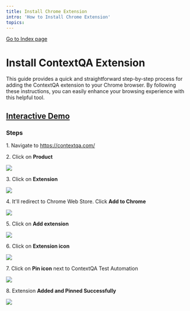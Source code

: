 ```yaml
---
title: Install Chrome Extension
intro: 'How to Install Chrome Extension'
topics:
---
```


[Go to Index page](../../01-Index/Index.md)

# Install ContextQA Extension

This guide provides a quick and straightforward step-by-step process for adding the ContextQA extension to your Chrome browser. By following these instructions, you can easily enhance your browsing experience with this helpful tool.

## [Interactive Demo](https://app.storylane.io/share/tvpsrlszceva)


### **Steps**

1\. Navigate to <https://contextqa.com/>


2\. Click on **Product**

![](https://ajeuwbhvhr.cloudimg.io/colony-recorder.s3.amazonaws.com/files/2024-02-29/20c004ed-b37c-4e06-b18b-2506b18a0e18/ascreenshot.jpeg?tl_px=0,0&br_px=1920,1080&force_format=png&width=1120.0&wat=1&wat_opacity=0.7&wat_gravity=northwest&wat_url=https://colony-recorder.s3.us-west-1.amazonaws.com/images/watermarks/FB923C_standard.png&wat_pad=530,53)


3\. Click on **Extension**

![](https://ajeuwbhvhr.cloudimg.io/colony-recorder.s3.amazonaws.com/files/2024-02-29/492934a9-49d0-4bed-8dab-353fa1ec2f8e/ascreenshot.jpeg?tl_px=0,118&br_px=1719,1080&force_format=png&width=1120.0&wat=1&wat_opacity=0.7&wat_gravity=northwest&wat_url=https://colony-recorder.s3.us-west-1.amazonaws.com/images/watermarks/FB923C_standard.png&wat_pad=417,297)


4\. It'll redirect to Chrome Web Store. Click **Add to Chrome**

![](https://ajeuwbhvhr.cloudimg.io/colony-recorder.s3.amazonaws.com/files/2024-03-01/f04f231a-7611-4196-9c31-47fca5b62963/user_cropped_screenshot.jpeg?tl_px=0,0&br_px=1920,1080&force_format=png&width=1120.0&wat=1&wat_opacity=0.7&wat_gravity=northwest&wat_url=https://colony-recorder.s3.us-west-1.amazonaws.com/images/watermarks/FB923C_standard.png&wat_pad=851,115)


5\. Click on **Add extension**

![](https://ajeuwbhvhr.cloudimg.io/colony-recorder.s3.amazonaws.com/files/2024-02-29/bf3449d6-31af-4657-b046-bd8682015ad5/ascreenshot.jpeg?tl_px=177,0&br_px=1896,961&force_format=png&width=1120.0&wat=1&wat_opacity=0.7&wat_gravity=northwest&wat_url=https://colony-recorder.s3.us-west-1.amazonaws.com/images/watermarks/FB923C_standard.png&wat_pad=524,164)


6\. Click on **Extension icon**

![](https://ajeuwbhvhr.cloudimg.io/colony-recorder.s3.amazonaws.com/files/2024-03-01/43241a22-fb64-4ffb-b8e9-ddabd07c1bd8/ascreenshot.jpeg?tl_px=200,0&br_px=1920,961&force_format=png&width=1120.0&wat=1&wat_opacity=0.7&wat_gravity=northwest&wat_url=https://colony-recorder.s3.us-west-1.amazonaws.com/images/watermarks/FB923C_standard.png&wat_pad=938,18)


7\. Click on **Pin icon** next to ContextQA Test Automation

![](https://ajeuwbhvhr.cloudimg.io/colony-recorder.s3.amazonaws.com/files/2024-03-01/f053190f-8963-4a89-919e-c85f8ded82aa/ascreenshot.jpeg?tl_px=1060,86&br_px=1920,567&force_format=png&width=860&wat_scale=76&wat=1&wat_opacity=0.7&wat_gravity=northwest&wat_url=https://colony-recorder.s3.us-west-1.amazonaws.com/images/watermarks/FB923C_standard.png&wat_pad=525,212)


8\. Extension **Added and Pinned Successfully**

![](https://ajeuwbhvhr.cloudimg.io/colony-recorder.s3.amazonaws.com/files/2024-02-29/c93b1e21-afd5-4ca2-951b-c8f2508b55d4/ascreenshot.jpeg?tl_px=0,0&br_px=1920,1080&force_format=png&width=1120.0&wat=1&wat_opacity=0.7&wat_gravity=northwest&wat_url=https://colony-recorder.s3.us-west-1.amazonaws.com/images/watermarks/FB923C_standard.png&wat_pad=920,14)




